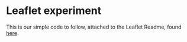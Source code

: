 # Leaflet experiment

This is our simple code to follow, attached to the Leaflet Readme, found [here]().

